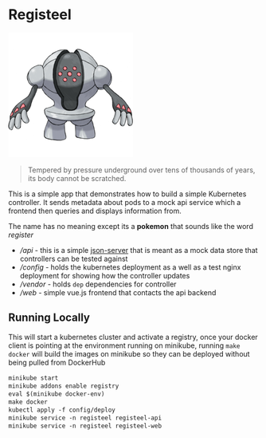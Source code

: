 # Registeel

![registeel](./registeel.png)

> Tempered by pressure underground over tens of thousands of years, its body cannot be scratched.

This is a simple app that demonstrates how to build a simple Kubernetes controller. It sends metadata about pods to a mock api service which a frontend then queries and displays information from. 

The name has no meaning except its a **pokemon** that sounds like the word _register_

- */api* - this is a simple [json-server](https://github.com/typicode/json-server) that is meant as a mock data store that controllers can be tested against
- */config* - holds the kubernetes deployment as a well as a test nginx deployment for showing how the controller updates 
- */vendor* - holds `dep` dependencies for controller
- */web* - simple vue.js frontend that contacts the api backend 

## Running Locally

This will start a kubernetes cluster and activate a registry, once your docker client is pointing at the environment running on minikube, running `make docker` will build the images on minikube so they can be deployed without being pulled from DockerHub

```
minikube start
minikube addons enable registry
eval $(minikube docker-env)
make docker
kubectl apply -f config/deploy
minikube service -n registeel registeel-api
minikube service -n registeel registeel-web
```
